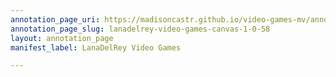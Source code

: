 ```yaml
---
annotation_page_uri: https://madisoncastr.github.io/video-games-mv/annotations/lanadelrey-video-games-canvas-1-0-58.json
annotation_page_slug: lanadelrey-video-games-canvas-1-0-58
layout: annotation_page
manifest_label: LanaDelRey Video Games

---
```

